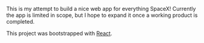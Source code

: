 This is my attempt to build a nice web app for everything SpaceX! Currently the app is limited in scope, but I hope to expand it once a working product is completed.

This project was bootstrapped with [React](https://reactjs.org/).
